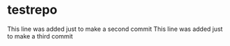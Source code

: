 # testrepo

This line was added just to make a second commit
This line was added just to make a third commit
